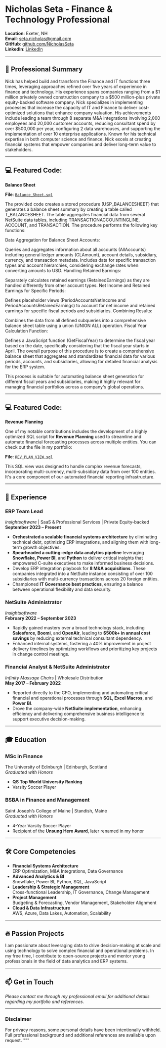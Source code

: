 
# Nicholas Seta - Finance & Technology Professional

**Location**: Exeter, NH  
**Email**: [seta.nicholas@gmail.com](mailto:seta.nicholas@gmail.com)  
**GitHub**: [github.com/NicholasSeta](https://github.com/setanicholas)  
**LinkedIn**: [LinkedIn](https://www.linkedin.com/in/nicholasseta)

---

## 🚀 Professional Summary

Nick has helped build and transform the Finance and IT functions three times, leveraging approaches refined over five years of experience in finance and technology. His experience spans companies ranging from a $1 million privately owned construction company to a $500 million-plus private equity-backed software company. Nick specializes in implementing processes that increase the capacity of IT and Finance to deliver cost-optimized solutions that enhance company valuation. His achievements include leading a team through 8 separate M&A integrations involving 2,000 employees and 20,000 customer accounts, reducing consultant spend by over $500,000 per year, configuring 2 data warehouses, and supporting the implementation of over 10 enterprise applications. Known for his technical expertise in both computer science and finance, Nick excels at creating financial systems that empower companies and deliver long-term value to stakeholders.

---

## 💻 Featured Code: 

**Balance Sheet** 

**File**: [`Balance_Sheet.sql`](https://github.com/setanicholas/portfolio/blob/main/assets/sql/BALANCE_SHEET.sql)

The provided code creates a stored procedure (USP_BALANCESHEET) that generates a balance sheet summary by creating a table called T_BALANCESHEET. The table aggregates financial data from several NetSuite data tables, including TRANSACTIONACCOUNTINGLINE, ACCOUNT, and TRANSACTION. The procedure performs the following key functions:

Data Aggregation for Balance Sheet Accounts:

Queries and aggregates information about all accounts (AllAccounts) including general ledger amounts (GLAmount), account details, subsidiary, currency, and transaction metadata.
Includes data for specific transaction types and account hierarchies, considering exchange rates when converting amounts to USD.
Handling Retained Earnings:

Separately calculates retained earnings (RetainedEarnings) as they are handled differently from other account types.
Net Income and Retained Earnings for Specific Periods:

Defines placeholder views (PeriodAccountsNetIncome and PeriodAccountsRetainedEarnings) to account for net income and retained earnings for specific fiscal periods and subsidiaries.
Combining Results:

Combines the data from all defined subqueries into a comprehensive balance sheet table using a union (UNION ALL) operation.
Fiscal Year Calculation Function:

Defines a JavaScript function (GetFiscalYear) to determine the fiscal year based on the date, specifically considering that the fiscal year starts in April.
The overall purpose of this procedure is to create a comprehensive balance sheet that aggregates and standardizes financial data for various periods, accounts, and subsidiaries, allowing for detailed financial analysis for the ERP system. 

This process is suitable for automating balance sheet generation for different fiscal years and subsidiaries, making it highly relevant for managing financial portfolios across a company's global operations.


---

## 💻 Featured Code: 

**Revenue Planning**

One of my notable contributions includes the development of a highly optimized SQL script for **Revenue Planning** used to streamline and automate financial forecasting processes across multiple entities. You can check out the file in my portfolio:

**File**: [`REV_PLAN_VIEW.sql`](https://github.com/setanicholas/portfolio/blob/main/assets/sql/T_COLLECTIONS_AT_RISK.sql)

This SQL view was designed to handle complex revenue forecasts, incorporating multi-currency, multi-subsidiary data from over 100 entities. It's a core component of our automated financial reporting infrastructure.

---

## 💼 Experience

### **ERP Team Lead**  
*insightsoftware* | SaaS & Professional Services | Private Equity-backed  
**September 2023 – Present**

- **Orchestrated a scalable financial systems architecture** by eliminating technical debt, optimizing ERP integrations, and aligning them with long-term growth objectives.
- **Spearheaded a cutting-edge data analytics pipeline** leveraging **Snowflake, Power BI**, and **Python** to deliver critical insights that empowered C-suite executives to make informed business decisions.
- Develop ERP integration playbook for **8 M&A acquisitions**. These companies integrated into a NetSuite instance consisting of over 100 subsidiaries with multi-currency transactions across 20 foreign entities.
- Championed **IT Governance best practices**, ensuring a balance between operational flexibility and data security.

### **NetSuite Administrator**  
*Insightsoftware*  
**February 2022 – September 2023**

- Rapidly gained mastery over a broad technology stack, including **Salesforce, Boomi**, and **OpenAir**, leading to **$500k+ in annual cost savings** by reducing external technical consultant dependency.
- Enhanced internal systems, fostering a 40% improvement in project delivery timelines by optimizing workflows and prioritizing key projects in change control meetings.

### **Financial Analyst & NetSuite Administrator**  
*Infinity Massage Chairs* | Wholesale Distribution  
**May 2017 – February 2022**

- Reported directly to the CFO, implementing and automating critical financial and operational processes through **SQL, Excel Macros**, and **Power BI**.
- Drove the company-wide **NetSuite implementation**, enhancing efficiency and delivering comprehensive business intelligence to support executive decision-making.

---

## 🎓 Education

### **MSc in Finance**  
The University of Edinburgh | Edinburgh, Scotland  
*Graduated with Honors*

- **QS Top World University Ranking**
- Varsity Soccer Player

### **BSBA in Finance and Management**  
Saint Joseph’s College of Maine | Standish, Maine  
*Graduated with Honors*

- 4-Year Varsity Soccer Player  
- Recipient of the **Unsung Hero Award**, later renamed in my honor

---

## 🛠️ Core Competencies

- **Financial Systems Architecture**  
  ERP Optimization, M&A Integrations, Data Governance
- **Advanced Analytics & BI**  
  Snowflake, Power BI, Python, SQL, JavaScript
- **Leadership & Strategic Management**  
  Cross-functional Leadership, IT Governance, Change Management
- **Project Management**  
  Budgeting & Forecasting, Vendor Management, Stakeholder Alignment
- **Cloud & Data Infrastructure**  
  AWS, Azure, Data Lakes, Automation, Scalability

---

## 🔥 Passion Projects

I am passionate about leveraging data to drive decision-making at scale and using technology to solve complex financial and operational problems. In my free time, I contribute to open-source projects and mentor young professionals in the field of data analytics and ERP systems.

---

## 📫 Get in Touch

*Please contact me through my professional email for additional details regarding my portfolio and references.*

---

### **Disclaimer**  
For privacy reasons, some personal details have been intentionally withheld. Full professional background and additional references are available upon request.
"""
